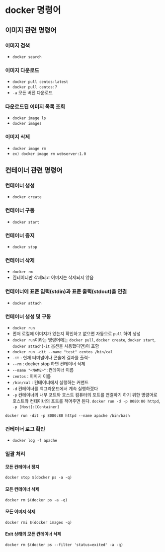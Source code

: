 # docker 명령어

## 이미지 관련 명령어
### 이미지 검색
- `docker search`
### 이미지 다운로드
- `docker pull centos:latest`
- `docker pull centos:7`
- `-a` 모든 버전 다운로드
### 다운로드된 이미지 목록 조회 
- `docker image ls`
- `docker images`
### 이미지 삭제
- `docker image rm`
- `ex) docker image rm webserver:1.0`

## 컨테이너 관련 명령어
### 컨테이너 생성
- `docker create`
### 컨테이너 구동
- `docker start`
### 컨테이너 중지
- `docker stop`
### 컨테이너 삭제
- `docker rm`
- 컨테이너만 삭제되고 이미지는 삭제되지 않음
### 컨테이너에 표준 입력(stdin)과 표준 출력(stdout)을 연결
- `docker attach`
### 컨테이너 생성 및  구동
- `docker run`
- 먼저 로컬에 이미지가 있는지 확인하고 없으면 자동으로 `pull` 하여 생성
- `docker run`이라는 명령어에는 `docker pull`, `docker create`, `docker start`, `docker attach`(`-it` 옵션을 사용했다면)이 포함  
- `docker run -dit --name "test" centos /bin/cal`
- `-it` : 현재 터미널이나 콘솔에 결과를 출력- 
-  `--rm` : docker stop 하면 컨테이너 삭제
-  `--name "<NAME>"` :컨테이너 이름
-  `centos` : 이미지 이름
-  `/bin/cal` : 컨테이너에서 실행하는 커맨드
- `-d` 컨테이너를 백그라운드에서 계속 실행하겠다
- `-p` 컨테이너의 내부 포트와 호스트 컴퓨터의 포트를 연결하기 하기 위한 명령어로 호스트와 컨테이너의 포트를 적어주면 된다. `docker run -d -p 8080:80 httpd`, `-p [Host]:[Container]`
```
docker run -dit -p 8080:80 httpd --name apache /bin/bash
```

### 컨테이너 로그 확인
- `docker log -f apache`

### 일괄 처리

#### 모든 컨테이너 정지
`docker stop $(docker ps -a -q)`
#### 모든 컨테이너 삭제
`docker rm $(docker ps -a -q)`



#### 모든 이미지 삭제

`docker rmi $(docker images -q)`



#### Exit 상태의 모든 컨테이너 삭제

`docker rm $(docker ps --filter 'status=exited' -a -q)`
